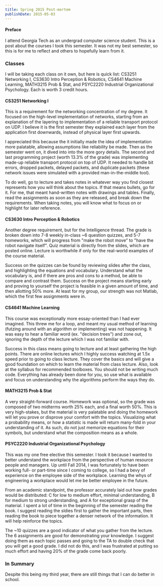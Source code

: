 ```yaml
---
title: Spring 2015 Post-mortem
publishDate: 2015-05-03
---
```


#### Preface
I attend Georgia Tech as an undergrad computer science student. This is a post about the courses I took this semester. It was not my best semester, so this is for me to reflect and others to hopefully learn from it.

### Classes
I will be taking each class on it own, but here is quick list: CS3251 Networking I, CS3630 Intro Perception & Robotics, CS4641 Machine Learning, MATH3215 Prob & Stat, and PSYC2220 Industrial Organizational Psychology. Each is worth 3 credit hours. 

#### CS3251 Networking I
This is a requirement for the networking concentration of my degree. It focused on the high-level implementation of networks, starting from an explanation of the layering to implementation of a reliable transport protocol on UDP. I believe it is the first semester they explained each layer from the application first downwards, instead of physical layer first upwards.

I appreciated this because the it initially made the idea of implementation more palatable, allowing assumptions
like reliability be made. Then as the semester went on, it dived into into the more gory details. The second and last programming project (worth 13.3% of the grade) was implementing made-up reliable transport protocol on top of UDP. It needed to handle bit errors, dropped packets, delayed packets, and duplicate packets (these network issues were simulated with a provided man-in-the-middle tool). 

To do well, go to lecture and takes notes in whatever way you find closest represents how you will think about the topics. If that means bullets, go for it. For me, that meant hand-written notes with drawings and tables. Finally, read the assignments as soon as they are released, and break down the requirements. When taking notes, you will know what to focus on or highlight for later reference.

#### CS3630 Intro Perception & Robotics
Another degree requirement, but for the Intelligence thread. The grade is broken down into 7-8 weekly in-class ~6 question quizzes, and 5-7 homeworks, which will progress from "make the robot move" to "have the robot navigate itself". Quiz material is directly from the slides, which are posted online. Lecture is worthwhile if only for the real-world examples of the course material.

Success on the quizzes can be found by reviewing slides after the class, and highlighting the equations and vocabulary. Understand what the vocabulary is, and if there are pros and cons to a method, be able to compare and contrast them. Success on the project means starting early and proving to yourself the project is feasible in a given amount of time, and then allotting 50% more. At least for my group, our strength was not Matlab, which the first few assignments were in.

#### CS4641 Machine Learning
This course was exceptionally more essay-oriented than I had ever imagined. This threw me for a loop, and meant my usual method of learning (futzing around with an algorithm or implementing) was not happening. It was easy to hear a familiar word (ex. "decision trees") and zone out, ignoring the depth of the lecture which I was not familiar with.

Success in this class means going to lecture and at least gathering the high points. There are online lectures which I highly success watching at 1.5x speed prior to going to class lecture. They cover the basics and will give a good foundation on which to learn the material from class lecture. Also, look at the syllabus for recommended toolboxes. You should not be writing much code. Everything has already been done for you, so use what is available and focus on understanding why the
algorithms perform the ways they do. 

#### MATH3215 Prob & Stat
A very straight-forward course. Homework was optional, so the grade was composed of two midterms worth 25% each, and a final worth 50%. This is very high-stakes, but the material is very palatable and doing the homework will let you prove or disprove your comfort with the topics. Visualizing what a probability means, or how a statistic is made will return many-fold in your understanding of it. As such, do not just memorize equations for their symbols, but understand what the
composition means as a whole.

#### PSYC2220 Industrial Organizational Psychology
This was my one free elective this semester. I took it because I wanted to better understand the workplace from the perspective of human resource people and managers. Up until Fall 2014, I was fortunately to have been working full- or part-time since I coming to college, so I had a bevy of experience on the employee side of the workplace. Learning the whys of engineering a workplace would let me be better employee in the future.

From an academic standpoint, the professor accurately laid out how grades would be distributed: C for low to medium effort, minimal understanding, B for medium to strong understanding, and A for exceptional grasp of the material. I spent a lot of time in the beginning of the semester reading the book. I suggest reading the sldies first to gather the important parts, then reading the book to piece together a denser network of the information. It will help reinforce the topics. 

The ~10 quizzes are a good indicator of what you gather from the lecture. The 6 assignments are good for demonstrating your knowledge. I suggest doing them as each topic passes and going to the TA to double check that you will get a good grade. I did not do this, and I was frustrated at putting so much effort and having 20% of the grade come back poorly. 


### In Summary
Despite this being my third year, there are still things that I can do better in school.
